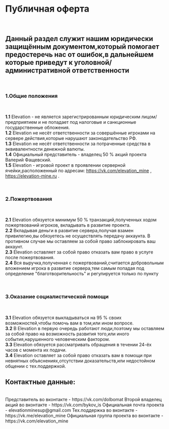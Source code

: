 <h1> Публичная оферта  </h1>
</br>
<h2> Данный раздел служит нашим юридически защищённым документом,который помогает предостеречь нас от ошибок,в дальнейшем которые приведут к уголовной/административной ответственности  </h2>
</br>
<h3> 1.Общие положения  </h3>
</br>

__1.1__ Elevation - не является зарегистрированным юридическим лицом/предприятием и не попадает под налоговые и санкционные государственные обложения.  
__1.2__ Elevation не несёт ответственности за совершённые игроками на сервере действия,которые нарушают законодательство РФ.  
__1.3__ Elevation не несёт ответственности за потраченные средства в эквивалентности денежной валюты.  
__1.4__ Официальный представитель - владелец 50 % акций проекта Валерий Фащевский.  
__1.5__ Elevation - игровой проект в проявлении серверной ячейки,расположенный по адресам: https://vk.com/elevation_mine , https://elevation-mine.ru .  

</br>
<h3> 2.Пожертвования </h3>
</br>

__2.1__ Elevation обязуется минимум 50 % транзакций,полученных ходом пожертвований игроков, вкладывать в развитие проекта.  
__2.2__ Вкладывая деньги в развитие сервера,получая взамен привилегию,вы обязуетесь не осуществлять передачу аккаунта. В противном случае мы оставляем за собой право заблокировать ваш аккаунт.  
__2.3__ Elevation оставляет за собой право отказать вам право в услуге после пожертвования.  
__2.4__ Вся выручка,полученная с пожертвований,считается добровольным вложением игрока в развитие сервера,тем самым попадая под определение "благотворительность" и регулируется только по пункту  

</br>
<h3> 3.Оказание социалистической помощи  </h3>  
</br>

__3.1__ Elevation обязуется выкладываться на 95 % своих возможностей,чтобы помочь вам в том,или ином вопросе.  
__3.2__ В Elevation в первую очередь работают люди,поэтому мы оставляем за собой право на возможность развития того,или иного события,нарушенного человеческим фактором.    
__3.3__ Elevation обязуется рассматривать обращения в течении 24-ёх часов с момента их подачи.  
__3.4__ Elevation оставляет за собой право отказать вам в помощи при невнятных объяснениях,отсутствии доказательств,или недостойном общении с тех.поддержкой.                                                                                                                                                                                                                                                       

<h2> Контактные данные:  </h2>
</br>
Представитель во вконтакте - https://vk.com/dolbomat  
Второй владелец акций во вконтакте - https://vk.com/bykov_is  
Официальная почта проекта - elevationminesup@gmail.com  
Тех.поддержка во вконтакте - https://vk.me/elevation_mine  
Официальная группа проекта во вконтакте - https://vk.com/elevation_mine  
